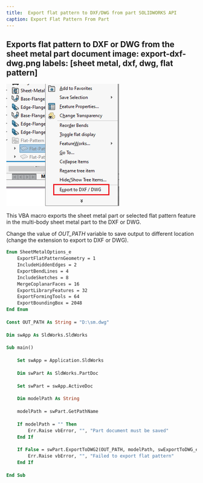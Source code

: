 ```yaml
---
title:  Export flat pattern to DXF/DWG from part SOLIDWORKS API
caption: Export Flat Pattern From Part
---
```

 Exports flat pattern to DXF or DWG from the sheet metal part document
image: export-dxf-dwg.png
labels: [sheet metal, dxf, dwg, flat pattern]
---
![Export flat pattern to DXF/DWG](export-dxf-dwg.png)

This VBA macro exports the sheet metal part or selected flat pattern feature in the multi-body sheet metal part to the DXF or DWG.

Change the value of *OUT_PATH* variable to save output to different location (change the extension to export to DXF or DWG).

~~~ vb
Enum SheetMetalOptions_e
    ExportFlatPatternGeometry = 1
    IncludeHiddenEdges = 2
    ExportBendLines = 4
    IncludeSketches = 8
    MergeCoplanarFaces = 16
    ExportLibraryFeatures = 32
    ExportFormingTools = 64
    ExportBoundingBox = 2048
End Enum

Const OUT_PATH As String = "D:\sm.dwg"

Dim swApp As SldWorks.SldWorks

Sub main()

    Set swApp = Application.SldWorks
    
    Dim swPart As SldWorks.PartDoc
    
    Set swPart = swApp.ActiveDoc
    
    Dim modelPath As String
    
    modelPath = swPart.GetPathName
    
    If modelPath = "" Then
        Err.Raise vbError, "", "Part document must be saved"
    End If
    
    If False = swPart.ExportToDWG2(OUT_PATH, modelPath, swExportToDWG_e.swExportToDWG_ExportSheetMetal, True, Empty, False, False, SheetMetalOptions_e.ExportFlatPatternGeometry + SheetMetalOptions_e.ExportBendLines, Empty) Then
        Err.Raise vbError, "", "Failed to export flat pattern"
    End If
    
End Sub
~~~


